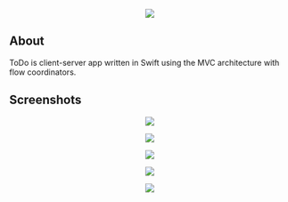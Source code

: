 <p align="center"><img src="https://github.com/IlMatveev/ToDo/blob/master/ToDo/Resources/Assets.xcassets/Todo.imageset/Todo.png"></p>

## About
ToDo is client-server app written in Swift using the MVC architecture with flow coordinators.

## Screenshots
<p align="center"><img src="https://github.com/IlMatveev/ToDo/blob/master/Screenshot_1.png"></p>
<p align="center"><img src="https://github.com/IlMatveev/ToDo/blob/master/Screenshot_2.png"></p>
<p align="center"><img src="https://github.com/IlMatveev/ToDo/blob/master/Screenshot_3.png"></p>
<p align="center"><img src="https://github.com/IlMatveev/ToDo/blob/master/Screenshot_4.png"></p>
<p align="center"><img src="https://github.com/IlMatveev/ToDo/blob/master/Screenshot_5.png"></p>
